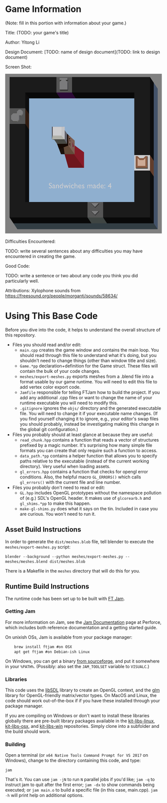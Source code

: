 # Game Information
(Note: fill in this portion with information about your game.)

Title: (TODO: your game's title)

Author: Yitong Li

Design Document: [TODO: name of design document](TODO: link to design document)

Screen Shot:

![Screen Shot](screenshot.png)

Difficulties Encountered:

TODO: write several sentences about any difficulties you may have encountered in creating the game.

Good Code:

TODO: write a sentence or two about any code you think you did particularly well.

Attributions:
Xylophone sounds from https://freesound.org/people/morgantj/sounds/58634/

# Using This Base Code

Before you dive into the code, it helps to understand the overall structure of this repository.
- Files you should read and/or edit:
    - ```main.cpp``` creates the game window and contains the main loop. You should read through this file to understand what it's doing, but you shouldn't need to change things (other than window title and size).
    - ```Game.*pp``` declaration+definition for the Game struct. These files will contain the bulk of your code changes.
    - ```meshes/export-meshes.py``` exports meshes from a .blend file into a format usable by our game runtime. You will need to edit this file to add vertex color export code.
    - ```Jamfile``` responsible for telling FTJam how to build the project. If you add any additional .cpp files or want to change the name of your runtime executable you will need to modify this.
    - ```.gitignore``` ignores the ```objs/``` directory and the generated executable file. You will need to change it if your executable name changes. (If you find yourself changing it to ignore, e.g., your editor's swap files you should probably, instead be investigating making this change in the global git configuration.)
- Files you probably should at least glance at because they are useful:
    - ```read_chunk.hpp``` contains a function that reads a vector of structures prefixed by a magic number. It's surprising how many simple file formats you can create that only require such a function to access.
    - ```data_path.*pp``` contains a helper function that allows you to specify paths relative to the executable (instead of the current working directory). Very useful when loading assets.
	- ```gl_errors.hpp``` contains a function that checks for opengl error conditions. Also, the helpful macro ```GL_ERRORS()``` which calls ```gl_errors()``` with the current file and line number.
- Files you probably don't need to read or edit:
    - ```GL.hpp``` includes OpenGL prototypes without the namespace pollution of (e.g.) SDL's OpenGL header. It makes use of ```glcorearb.h``` and ```gl_shims.*pp``` to make this happen.
    - ```make-gl-shims.py``` does what it says on the tin. Included in case you are curious. You won't need to run it.

## Asset Build Instructions

In order to generate the ```dist/meshes.blob``` file, tell blender to execute the ```meshes/export-meshes.py``` script:

```
blender --background --python meshes/export-meshes.py -- meshes/meshes.blend dist/meshes.blob
```

There is a Makefile in the ```meshes``` directory that will do this for you.

## Runtime Build Instructions

The runtime code has been set up to be built with [FT Jam](https://www.freetype.org/jam/).

### Getting Jam

For more information on Jam, see the [Jam Documentation](https://www.perforce.com/documentation/jam-documentation) page at Perforce, which includes both reference documentation and a getting started guide.

On unixish OSs, Jam is available from your package manager:
```
	brew install ftjam #on OSX
	apt get ftjam #on Debian-ish Linux
```

On Windows, you can get a binary [from sourceforge](https://sourceforge.net/projects/freetype/files/ftjam/2.5.2/ftjam-2.5.2-win32.zip/download),
and put it somewhere in your `%PATH%`.
(Possibly: also set the `JAM_TOOLSET` variable to `VISUALC`.)

### Libraries

This code uses the [libSDL](https://www.libsdl.org/) library to create an OpenGL context, and the [glm](https://glm.g-truc.net) library for OpenGL-friendly matrix/vector types.
On MacOS and Linux, the code should work out-of-the-box if if you have these installed through your package manager.

If you are compiling on Windows or don't want to install these libraries globally there are pre-built library packages available in the
[kit-libs-linux](https://github.com/ixchow/kit-libs-linux),
[kit-libs-osx](https://github.com/ixchow/kit-libs-osx),
and [kit-libs-win](https://github.com/ixchow/kit-libs-win) repositories.
Simply clone into a subfolder and the build should work.

### Building

Open a terminal (or ```x64 Native Tools Command Prompt for VS 2017``` on Windows), change to the directory containing this code, and type:

```
jam
```

That's it. You can use ```jam -jN``` to run ```N``` parallel jobs if you'd like; ```jam -q``` to instruct jam to quit after the first error; ```jam -dx``` to show commands being executed; or ```jam main.o``` to build a specific file (in this case, main.cpp).  ```jam -h``` will print help on additional options.
